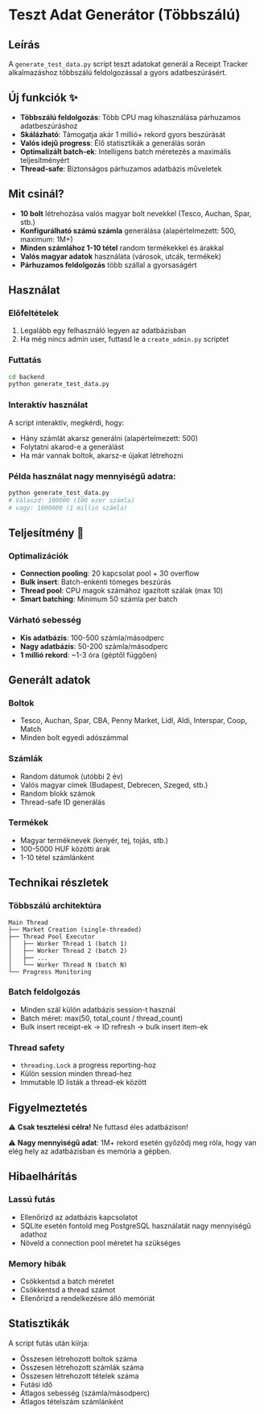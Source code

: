 # Teszt Adat Generátor (Többszálú)

## Leírás
A `generate_test_data.py` script teszt adatokat generál a Receipt Tracker alkalmazáshoz többszálú feldolgozással a gyors adatbeszúrásért.

## Új funkciók ✨
- **Többszálú feldolgozás**: Több CPU mag kihasználása párhuzamos adatbeszúráshoz
- **Skálázható**: Támogatja akár 1 millió+ rekord gyors beszúrását
- **Valós idejű progress**: Élő statisztikák a generálás során
- **Optimalizált batch-ek**: Intelligens batch méretezés a maximális teljesítményért
- **Thread-safe**: Biztonságos párhuzamos adatbázis műveletek

## Mit csinál?
- **10 bolt** létrehozása valós magyar bolt nevekkel (Tesco, Auchan, Spar, stb.)
- **Konfigurálható számú számla** generálása (alapértelmezett: 500, maximum: 1M+)
- **Minden számlához 1-10 tétel** random termékekkel és árakkal
- **Valós magyar adatok** használata (városok, utcák, termékek)
- **Párhuzamos feldolgozás** több szállal a gyorsaságért

## Használat

### Előfeltételek
1. Legalább egy felhasználó legyen az adatbázisban
2. Ha még nincs admin user, futtasd le a `create_admin.py` scriptet

### Futtatás
```bash
cd backend
python generate_test_data.py
```

### Interaktív használat
A script interaktív, megkérdi, hogy:
- Hány számlát akarsz generálni (alapértelmezett: 500)
- Folytatni akarod-e a generálást
- Ha már vannak boltok, akarsz-e újakat létrehozni

### Példa használat nagy mennyiségű adatra:
```bash
python generate_test_data.py
# Válaszd: 100000 (100 ezer számla)
# vagy: 1000000 (1 millió számla)
```

## Teljesítmény 🚀

### Optimalizációk
- **Connection pooling**: 20 kapcsolat pool + 30 overflow
- **Bulk insert**: Batch-enkénti tömeges beszúrás
- **Thread pool**: CPU magok számához igazított szálak (max 10)
- **Smart batching**: Minimum 50 számla per batch

### Várható sebesség
- **Kis adatbázis**: 100-500 számla/másodperc
- **Nagy adatbázis**: 50-200 számla/másodperc
- **1 millió rekord**: ~1-3 óra (géptől függően)

## Generált adatok

### Boltok
- Tesco, Auchan, Spar, CBA, Penny Market, Lidl, Aldi, Interspar, Coop, Match
- Minden bolt egyedi adószámmal

### Számlák
- Random dátumok (utóbbi 2 év)
- Valós magyar címek (Budapest, Debrecen, Szeged, stb.)
- Random blokk számok
- Thread-safe ID generálás

### Termékek
- Magyar terméknevek (kenyér, tej, tojás, stb.)
- 100-5000 HUF közötti árak
- 1-10 tétel számlánként

## Technikai részletek

### Többszálú architektúra
```
Main Thread
├── Market Creation (single-threaded)
├── Thread Pool Executor
│   ├── Worker Thread 1 (batch 1)
│   ├── Worker Thread 2 (batch 2)
│   ├── ...
│   └── Worker Thread N (batch N)
└── Progress Monitoring
```

### Batch feldolgozás
- Minden szál külön adatbázis session-t használ
- Batch méret: max(50, total_count / thread_count)
- Bulk insert receipt-ek → ID refresh → bulk insert item-ek

### Thread safety
- `threading.Lock` a progress reporting-hoz
- Külön session minden thread-hez
- Immutable ID listák a thread-ek között

## Figyelmeztetés
⚠️ **Csak tesztelési célra!** Ne futtasd éles adatbázison!

⚠️ **Nagy mennyiségű adat**: 1M+ rekord esetén győződj meg róla, hogy van elég hely az adatbázisban és memória a gépben.

## Hibaelhárítás

### Lassú futás
- Ellenőrizd az adatbázis kapcsolatot
- SQLite esetén fontold meg PostgreSQL használatát nagy mennyiségű adathoz
- Növeld a connection pool méretet ha szükséges

### Memory hibák
- Csökkentsd a batch méretet
- Csökkentsd a thread számot
- Ellenőrizd a rendelkezésre álló memóriát

## Statisztikák
A script futás után kiírja:
- Összesen létrehozott boltok száma
- Összesen létrehozott számlák száma
- Összesen létrehozott tételek száma
- Futási idő
- Átlagos sebesség (számla/másodperc)
- Átlagos tételszám számlánként 